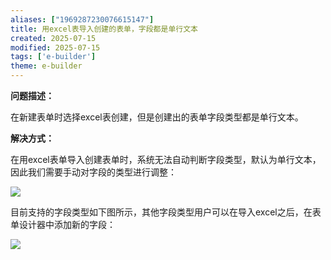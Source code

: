 ```yaml
---
aliases: ["1969287230076615147"]
title: 用excel表导入创建的表单，字段都是单行文本
created: 2025-07-15
modified: 2025-07-15
tags: ['e-builder']
theme: e-builder
---
```


**问题描述：**

在新建表单时选择excel表创建，但是创建出的表单字段类型都是单行文本。

**解决方式：**

在用excel表单导入创建表单时，系统无法自动判断字段类型，默认为单行文本，因此我们需要手动对字段的类型进行调整：

![](4ca50f7c8d88bf2481729f77530199d8.jpg)

目前支持的字段类型如下图所示，其他字段类型用户可以在导入excel之后，在表单设计器中添加新的字段：

![](26efd35ae0a19b9d35ac9329e24fbefc.jpg)